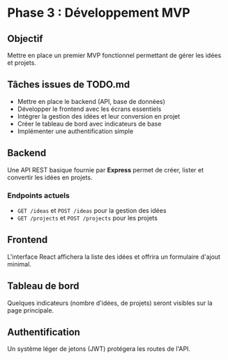 # Phase 3 : Développement MVP

## Objectif
Mettre en place un premier MVP fonctionnel permettant de gérer les idées et projets.

## Tâches issues de TODO.md
- Mettre en place le backend (API, base de données)
- Développer le frontend avec les écrans essentiels
- Intégrer la gestion des idées et leur conversion en projet
- Créer le tableau de bord avec indicateurs de base
- Implémenter une authentification simple

## Backend
Une API REST basique fournie par **Express** permet de créer, lister et convertir les idées en projets.

### Endpoints actuels

- `GET /ideas` et `POST /ideas` pour la gestion des idées
- `GET /projects` et `POST /projects` pour les projets

## Frontend
L'interface React affichera la liste des idées et offrira un formulaire d'ajout minimal.

## Tableau de bord
Quelques indicateurs (nombre d'idées, de projets) seront visibles sur la page principale.

## Authentification
Un système léger de jetons (JWT) protégera les routes de l'API.
